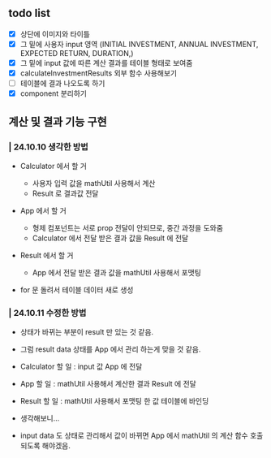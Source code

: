 ## todo list
- [x] 상단에 이미지와 타이틀
- [x] 그 밑에 사용자 input 영역
(INITIAL INVESTMENT, ANNUAL INVESTMENT, EXPECTED RETURN, DURATION,)
- [x] 그 밑에 input 값에 따른 계산 결과를 테이블 형태로 보여줌
- [x] calculateInvestmentResults 외부 함수 사용해보기
- [ ] 테이블에 결과 나오도록 하기
- [x] component 분리하기

## 계산 및 결과 기능 구현
### | 24.10.10 생각한 방법

- Calculator 에서 할 거
  - 사용자 입력 값을 mathUtil 사용해서 계산
  - Result 로 결과값 전달

- App 에서 할 거
  - 형제 컴포넌트는 서로 prop 전달이 안되므로, 중간 과정을 도와줌
  - Calculator 에서 전달 받은 결과 값을 Result 에 전달

- Result 에서 할 거
  - App 에서 전달 받은 결과 값을 mathUtil 사용해서 포맷팅
- for 문 돌려서 테이블 데이터 새로 생성

### | 24.10.11 수정한 방법

- 상태가 바뀌는 부분이 result 만 있는 것 같음.
- 그럼 result data 상태를 App 에서 관리 하는게 맞을 것 같음.
- Calculator 할 일 : input 값 App 에 전달
- App 할 일 : mathUtil 사용해서 계산한 결과 Result 에 전달
- Result 할 일 : mathUtil 사용해서 포맷팅 한 값 테이블에 바인딩


- 생각해보니...
- input data 도 상태로 관리해서 값이 바뀌면 
App 에서 mathUtil 의 계산 함수 호출 되도록 해야겠음.
